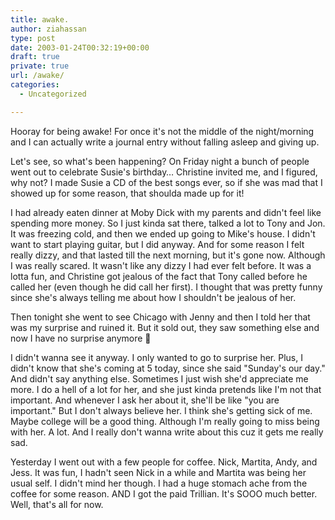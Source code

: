 ```yaml
---
title: awake.
author: ziahassan
type: post
date: 2003-01-24T00:32:19+00:00
draft: true
private: true
url: /awake/
categories:
  - Uncategorized

---
```

<p class="entrytext">
  Hooray for being awake! For once it's not the middle of the night/morning and I can actually write a journal entry without falling asleep and giving up.
</p>

Let's see, so what's been happening? On Friday night a bunch of people went out to celebrate Susie's birthday&#8230; Christine invited me, and I figured, why not? I made Susie a CD of the best songs ever, so if she was mad that I showed up for some reason, that shoulda made up for it!

I had already eaten dinner at Moby Dick with my parents and didn't feel like spending more money. So I just kinda sat there, talked a lot to Tony and Jon. It was freezing cold, and then we ended up going to Mike's house. I didn't want to start playing guitar, but I did anyway. And for some reason I felt really dizzy, and that lasted till the next morning, but it's gone now. Although I was really scared. It wasn't like any dizzy I had ever felt before. It was a lotta fun, and Christine got jealous of the fact that Tony called before he called her (even though he did call her first). I thought that was pretty funny since she's always telling me about how I shouldn't be jealous of her.

Then tonight she went to see Chicago with Jenny and then I told her that was my surprise and ruined it. But it sold out, they saw something else and now I have no surprise anymore 🙁

I didn't wanna see it anyway. I only wanted to go to surprise her. Plus, I didn't know that she's coming at 5 today, since she said "Sunday's our day." And didn't say anything else. Sometimes I just wish she'd appreciate me more. I do a hell of a lot for her, and she just kinda pretends like I'm not that important. And whenever I ask her about it, she'll be like "you are important." But I don't always believe her. I think she's getting sick of me. Maybe college will be a good thing. Although I'm really going to miss being with her. A lot. And I really don't wanna write about this cuz it gets me really sad.

Yesterday I went out with a few people for coffee. Nick, Martita, Andy, and Jess. It was fun, I hadn't seen Nick in a while and Martita was being her usual self. I didn't mind her though. I had a huge stomach ache from the coffee for some reason. AND I got the paid Trillian. It's SOOO much better. Well, that's all for now.

<p class="systemmessage">
  <a href="http://ziahassan.livejournal.com/2003/01/23/"><br /> </a><a href="http://ziahassan.livejournal.com/2003/01/25/"></a>
</p>